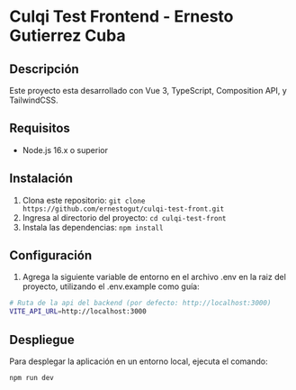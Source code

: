 # Culqi Test Frontend - Ernesto Gutierrez Cuba

## Descripción

Este proyecto esta desarrollado con Vue 3, TypeScript, Composition API, y TailwindCSS.

## Requisitos

- Node.js 16.x o superior

## Instalación

1. Clona este repositorio: `git clone https://github.com/ernestogut/culqi-test-front.git`
2. Ingresa al directorio del proyecto: `cd culqi-test-front`
3. Instala las dependencias: `npm install`

## Configuración

1. Agrega la siguiente variable de entorno en el archivo .env en la raiz del proyecto, utilizando el .env.example como guía:

```bash
# Ruta de la api del backend (por defecto: http://localhost:3000)
VITE_API_URL=http://localhost:3000
```

## Despliegue

Para desplegar la aplicación en un entorno local, ejecuta el comando:

```
npm run dev
```
